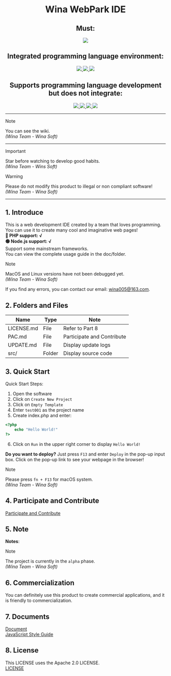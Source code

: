 <div align="center">
    <h1>Wina WebPark IDE</h1>
</div>

<div align="center">
    <h2>Must:</h2>
    <a href="https://www.w3.org/">
        <img src="https://img.shields.io/badge/Front%20End-All-FF9300?logo=javascript&logoColor=FF9300">
    </a>
    <h2>Integrated programming language environment:</h2>
    <a href="https://httpd.apache.org/">
        <img src="https://img.shields.io/badge/Apache-8.2-FFCC22?logo=apache&logoColor=FFCC22">
    </a>
    <a href="https://www.php.net/">
        <img src="https://img.shields.io/badge/PHP-8.2-777BB4?logo=php&logoColor=777BB4">
    </a>
    <a href="https://nodejs.org/">
        <img src="https://img.shields.io/badge/Node.js-20.12-339933?logo=nodedotjs&logoColor=339933">
    </a>
    <h2>Supports programming language development but does not integrate:</h2>
    <a href="https://www.typescriptlang.org/">
        <img src="https://img.shields.io/badge/TypeScript-5+-3178C6?logo=typescript&logoColor=3178C6">
    </a>
    <a href="https://angular.dev/">
        <img src="https://img.shields.io/badge/Angular-17+-DD0031?logo=angular&logoColor=DD0031">
    </a>
    <a href="https://reactjs.org/">
        <img src="https://img.shields.io/badge/React-18+-33CCFF?logo=react&logoColor=33CCFF">
    </a>
    <a href="https://nextjs.org/">
        <img src="https://img.shields.io/badge/Next.js-12+-2F2F2F?logo=nextdotjs&logoColor=2F2F2F">
    </a>
</div>

---

> [!NOTE]
> You can see the wiki.  
> _(Wina Team - Wina Soft)_  

---

> [!IMPORTANT]
> Star before watching to develop good habits.  
> _(Wina Team - Wins Soft)_  

> [!WARNING]
> Please do not modify this product to illegal or non compliant software!  
> _(Wina Team - Wina Soft)_  

---

## 1. Introduce  
This is a web development IDE created by a team that loves programming. You can use it to create many cool and imaginative web pages!  
**🔵  PHP support: √**  
**🟢  Node.js support: √**  
Support some mainstream frameworks.  
You can view the complete usage guide in the doc/folder. 

> [!NOTE]
> MacOS and Linux versions have not been debugged yet.  
> _(Wina Team - Wina Soft)_  

If you find any errors, you can contact our email: wina005@163.com.  

## 2. Folders and Files
| Name         | Type   | Note                              |
|--------------|--------|-----------------------------------|
| LICENSE.md   | File   | Refer to Part 8                   |
| PAC.md       | File   | Participate and Contribute        |
| UPDATE.md    | File   | Display update logs               |
| src/         | Folder | Display source code               |

## 3. Quick Start
Quick Start Steps:  
1. Open the software  
2. Click on `Create New Project`  
3. Click on `Empty Template`  
4. Enter `test001` as the project name  
5. Create index.php and enter:  
```php
<?php
    echo "Hello World!"
?>
```
6. Click on `Run` in the upper right corner to display `Hello World!`

**Do you want to deploy?**
Just press `F13` and enter `Deploy` in the pop-up input box. Click on the pop-up link to see your webpage in the browser!

> [!NOTE]
> Please press `fn + F13` for macOS system.  
> _(Wina Team - Wina Soft)_  

## 4. Participate and Contribute
[Participate and Contribute](https://github.com/wina005/webpark/blob/main/PAC.md)

## 5. Note
**Notes**: 
> [!NOTE]
> The project is currently in the `alpha` phase.  
> _(Wina Team - Wina Soft)_

## 6. Commercialization
You can definitely use this product to create commercial applications, and it is friendly to commercialization.  

## 7. Documents
[Document](https://github.com/wina005/webpark/wiki)  
[JavaScript Style Guide](https://github.com/wina005/webpark/blob/main/documents/STYLE_GUIDE.md)  

## 8. License
This LICENSE uses the Apache 2.0 LICENSE.  
[LICENSE](https://github.com/wina005/webpark/blob/main/LICENSE)  
